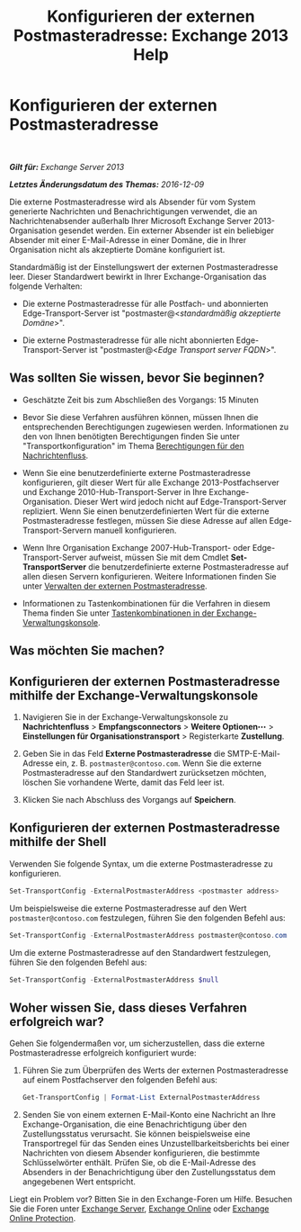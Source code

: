 ﻿---
title: 'Konfigurieren der externen Postmasteradresse: Exchange 2013 Help'
TOCTitle: Konfigurieren der externen Postmasteradresse
ms:assetid: 6b0c8675-3238-462d-8973-b52305fb90d2
ms:mtpsurl: https://technet.microsoft.com/de-de/library/Bb430765(v=EXCHG.150)
ms:contentKeyID: 52062864
ms.date: 04/24/2018
mtps_version: v=EXCHG.150
ms.translationtype: HT
---

# Konfigurieren der externen Postmasteradresse

 

_**Gilt für:** Exchange Server 2013_

_**Letztes Änderungsdatum des Themas:** 2016-12-09_

Die externe Postmasteradresse wird als Absender für vom System generierte Nachrichten und Benachrichtigungen verwendet, die an Nachrichtenabsender außerhalb Ihrer Microsoft Exchange Server 2013-Organisation gesendet werden. Ein externer Absender ist ein beliebiger Absender mit einer E-Mail-Adresse in einer Domäne, die in Ihrer Organisation nicht als akzeptierte Domäne konfiguriert ist.

Standardmäßig ist der Einstellungswert der externen Postmasteradresse leer. Dieser Standardwert bewirkt in Ihrer Exchange-Organisation das folgende Verhalten:

  - Die externe Postmasteradresse für alle Postfach- und abonnierten Edge-Transport-Server ist "postmaster@\<*standardmäßig akzeptierte Domäne*\>".

  - Die externe Postmasteradresse für alle nicht abonnierten Edge-Transport-Server ist "postmaster@\<*Edge Transport server FQDN*\>".

## Was sollten Sie wissen, bevor Sie beginnen?

  - Geschätzte Zeit bis zum Abschließen des Vorgangs: 15 Minuten

  - Bevor Sie diese Verfahren ausführen können, müssen Ihnen die entsprechenden Berechtigungen zugewiesen werden. Informationen zu den von Ihnen benötigten Berechtigungen finden Sie unter "Transportkonfiguration" im Thema [Berechtigungen für den Nachrichtenfluss](mail-flow-permissions-exchange-2013-help.md).

  - Wenn Sie eine benutzerdefinierte externe Postmasteradresse konfigurieren, gilt dieser Wert für alle Exchange 2013-Postfachserver und Exchange 2010-Hub-Transport-Server in Ihre Exchange-Organisation. Dieser Wert wird jedoch nicht auf Edge-Transport-Server repliziert. Wenn Sie einen benutzerdefinierten Wert für die externe Postmasteradresse festlegen, müssen Sie diese Adresse auf allen Edge-Transport-Servern manuell konfigurieren.

  - Wenn Ihre Organisation Exchange 2007-Hub-Transport- oder Edge-Transport-Server aufweist, müssen Sie mit dem Cmdlet **Set-TransportServer** die benutzerdefinierte externe Postmasteradresse auf allen diesen Servern konfigurieren. Weitere Informationen finden Sie unter [Verwalten der externen Postmasteradresse](https://go.microsoft.com/fwlink/?linkid=279922).

  - Informationen zu Tastenkombinationen für die Verfahren in diesem Thema finden Sie unter [Tastenkombinationen in der Exchange-Verwaltungskonsole](keyboard-shortcuts-in-the-exchange-admin-center-exchange-online-protection-help.md).

## Was möchten Sie machen?

## Konfigurieren der externen Postmasteradresse mithilfe der Exchange-Verwaltungskonsole

1.  Navigieren Sie in der Exchange-Verwaltungskonsole zu **Nachrichtenfluss** \> **Empfangsconnectors** \> **Weitere Optionen**![Weitere Optionen (Symbol)](images/JJ150550.5381819e-3b21-4873-8714-e9b956290b28(EXCHG.150).gif "Weitere Optionen (Symbol)") \> **Einstellungen für Organisationstransport** \> Registerkarte **Zustellung**.

2.  Geben Sie in das Feld **Externe Postmasteradresse** die SMTP-E-Mail-Adresse ein, z. B. `postmaster@contoso.com`. Wenn Sie die externe Postmasteradresse auf den Standardwert zurücksetzen möchten, löschen Sie vorhandene Werte, damit das Feld leer ist.

3.  Klicken Sie nach Abschluss des Vorgangs auf **Speichern**.

## Konfigurieren der externen Postmasteradresse mithilfe der Shell

Verwenden Sie folgende Syntax, um die externe Postmasteradresse zu konfigurieren.

```powershell
Set-TransportConfig -ExternalPostmasterAddress <postmaster address>
```

Um beispielsweise die externe Postmasteradresse auf den Wert `postmaster@contoso.com` festzulegen, führen Sie den folgenden Befehl aus:

```powershell
Set-TransportConfig -ExternalPostmasterAddress postmaster@contoso.com
```

Um die externe Postmasteradresse auf den Standardwert festzulegen, führen Sie den folgenden Befehl aus:

```powershell
Set-TransportConfig -ExternalPostmasterAddress $null
```

## Woher wissen Sie, dass dieses Verfahren erfolgreich war?

Gehen Sie folgendermaßen vor, um sicherzustellen, dass die externe Postmasteradresse erfolgreich konfiguriert wurde:

1.  Führen Sie zum Überprüfen des Werts der externen Postmasteradresse auf einem Postfachserver den folgenden Befehl aus:
    
    ```powershell
    Get-TransportConfig | Format-List ExternalPostmasterAddress
    ```

2.  Senden Sie von einem externen E-Mail-Konto eine Nachricht an Ihre Exchange-Organisation, die eine Benachrichtigung über den Zustellungsstatus verursacht. Sie können beispielsweise eine Transportregel für das Senden eines Unzustellbarkeitsberichts bei einer Nachrichten von diesem Absender konfigurieren, die bestimmte Schlüsselwörter enthält. Prüfen Sie, ob die E-Mail-Adresse des Absenders in der Benachrichtigung über den Zustellungsstatus dem angegebenen Wert entspricht.

Liegt ein Problem vor? Bitten Sie in den Exchange-Foren um Hilfe. Besuchen Sie die Foren unter [Exchange Server](https://go.microsoft.com/fwlink/p/?linkid=60612), [Exchange Online](https://go.microsoft.com/fwlink/p/?linkid=267542) oder [Exchange Online Protection](https://go.microsoft.com/fwlink/p/?linkid=285351).